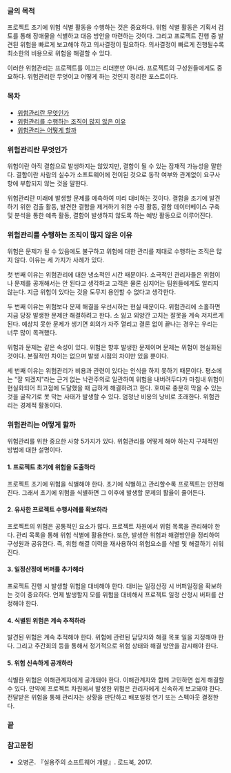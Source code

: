 ### 글의 목적
프로젝트 초기에 위험 식별 활동을 수행하는 것은 중요하다. 위험 식별 활동은 기획서 검토를 통해 장애물을 식별하고 대응 방안을 마련하는 것이다. 그리고 프로젝트 진행 중 발견된 위험을 빠르게 보고해야 하고 의사결정이 필요하다. 의사결정이 빠르게 진행될수록 최소한의 비용으로 위험을 해결할 수 있다.

이러한 위험관리는 프로젝트를 이끄는 리더뿐만 아니라. 프로젝트의 구성원들에게도 중요하다. 위험관리란 무엇이고 어떻게 하는 것인지 정리한 포스트이다.

### 목차
- [위험관리란 무엇인가](#위험관리란-무엇인가)
- [위험관리를 수행하는 조직이 많지 않은 이유](#위험관리를-수행하는-조직이-많지-않은-이유)
- [위험관리는 어떻게 할까](#위험관리는-어떻게-할까)

### 위험관리란 무엇인가
위험이란 아직 결함으로 발생하지는 않았지만, 결함이 될 수 있는 잠재적 가능성을 말한다. 결함이란 사람의 실수가 소프트웨어에 전이된 것으로 동작 여부와 관계없이 요구사항에 부합되지 않는 것을 말한다.

위험관리란 미래에 발생할 문제를 예측하여 미리 대비하는 것이다. 결함을 조기에 발견하기 위한 검출 활동, 발견한 결함을 제거하기 위한 수정 활동, 결함 데이터베이스 구축 및 분석을 통한 예측 활동, 결함이 발생하지 않도록 하는 예방 활동으로 이루어진다.

### 위험관리를 수행하는 조직이 많지 않은 이유
위험은 문제가 될 수 있음에도 불구하고 위험에 대한 관리를 제대로 수행하는 조직은 많지 않다. 이유는 세 가지가 사례가 있다.

첫 번째 이유는 위험관리에 대한 냉소적인 시간 때문이다. 소극적인 관리자들은 위험이나 문제를 공개해서는 안 된다고 생각하고 고객은 물론 심지어는 팀원들에게도 알리지 않는다. 지금 위험이 있다는 것을 도무지 용인할 수 없다고 생각한다.

두 번째 이유는 위험보다 문제 해결을 우선시하는 현실 때문이다. 위험관리에 소홀하면 지금 당장 발생한 문제만 해결하려고 한다. 소 잃고 외양간 고치는 잘못을 계속 저지르게 된다. 예상치 못한 문제가 생기면 회의가 자주 열리고 결론 없이 끝나는 경우는 우리는 너무 많이 목격했다.

위험과 문제는 같은 속성이 있다. 위험은 향후 발생한 문제이며 문제는 위험이 현실화된 것이다. 본질적인 차이는 없으며 발생 시점의 차이만 있을 뿐이다.

세 번째 이유는 위험관리가 비용과 관련이 있다는 인식을 하지 못하기 때문이다. 평소에는 "잘 되겠지"라는 근거 없는 낙관주의로 일관하여 위험을 내버려두다가 마침내 위험이 현실화되어 최고점에 도달했을 때 급하게 해결하려고 한다. 호미로 충분히 막을 수 있는 것을 굴착기로 못 막는 사태가 발생할 수 있다. 엄청난 비용의 낭비로 초래한다. 위험관리는 경제적 활동이다.

### 위험관리는 어떻게 할까
위험관리를 위한 중요한 사항 5가지가 있다. 위험관리를 어떻게 해야 하는지 구체적인 방법에 대한 설명이다.

#### 1. 프로젝트 초기에 위험을 도출하라
프로젝트 초기에 위험을 식별해야 한다. 초기에 식별하고 관리할수록 프로젝트는 안전해진다. 그래서 초기에 위험을 식별하면 그 이후에 발생할 문제의 활율이 줄어든다.

#### 2. 유사한 프로젝트 수행사례를 확보하라
프로젝트의 위험은 공통적인 요소가 많다. 프로젝트 차원에서 위험 목록을 관리해야 한다. 관리 목록을 통해 위험 식별에 활용한다. 또한, 발생한 위험과 해결방안을 정리하여 구성원과 공유한다. 즉, 위험 해결 이력을 재사용하여 위험요소를 식별 및 해결하기 쉬워진다.

#### 3. 일정산정에 버퍼를 추가해라
프로젝트 진행 시 발생할 위험을 대비해야 한다. 대비는 일정산정 시 버퍼일정을 확보하는 것이 중요하다. 언제 발생할지 모를 위험을 대비해서 프로젝트 일정 산정시 버퍼를 산정해야 한다.

#### 4. 식별된 위험은 계속 추적하라
발견된 위험은 계속 추적해야 한다. 위험에 관련된 담당자와 해결 목표 일을 지정해야 한다. 그리고 주간회의 등을 통해서 정기적으로 위험 상태와 해결 방안을 감시해야 한다.

#### 5. 위험 신속하게 공개하라
식별한 위험은 이해관계자에게 공개돼야 한다. 이해관계자와 함께 고민하면 쉽게 해결할 수 있다. 만약에 프로젝트 차원에서 발생한 위험은 관리자에게 신속하게 보고돼야 한다. 전달받은 위험을 통해 관리자는 상황을 판단하고 배포일정 연기 또는 스펙아웃 결정한다.

### 끝

### 참고문헌
- 오병곤. 『실용주의 소프트웨어 개발』. 로드북, 2017.